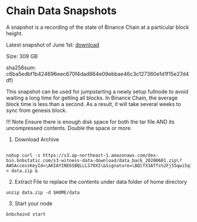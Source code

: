 # Chain Data Snapshots

A snapshot is a recording of the state of Binance Chain at a particular block height.

Latest snapshot of June 1st: [download](https://s3.ap-northeast-1.amazonaws.com/dex-bin.bnbstatic.com/s3-witness-data-download/data_back_20200601.zip?AWSAccessKeyId=AKIAYINE6SBQLLLS7OXI&Signature=BQlfX3ATfs%2Fj55qwi5q75feqga4%3D&Expires=1617016400)

Size: 309 GB

sha256sum: c6ba5edbf1b424696eec670f4dad864e09ebbae46c3c127360e1d1f15e27d4df)

This snapshot can be used for jumpstarting a newly setup fullnode to avoid waiting a long time for getting all blocks. In Binance Chain, the average block time is less than a second. As a result, it will take several weeks to sync from genesis block.


!!! Note
	Ensure there is enough disk space for both the tar file AND its uncompressed contents. Double the space or more.


1. Download Archive
```

nohup curl -s https://s3.ap-northeast-1.amazonaws.com/dex-bin.bnbstatic.com/s3-witness-data-download/data_back_20200601.zip\?AWSAccessKeyId=\AKIAYINE6SBQLLLS7OXI\&Signature=\BQlfX3ATfs%2Fj55qwi5q75feqga4%3D\&Expires=\1617016400 > data.zip &

```

2. Extract File to replace the contents under data folder of home directory
```
unzip data.zip -d $HOME/data
```

3. Start your node
```
bnbchaind start
```